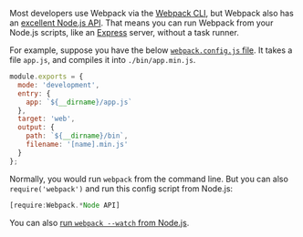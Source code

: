 Most developers use Webpack via the [Webpack CLI](https://www.npmjs.com/package/webpack-cli), but Webpack also has an [excellent Node.js API](https://webpack.js.org/api/node/). That means you can run Webpack from your Node.js scripts, like an [Express](http://expressjs.com/) server, without a task runner.

For example, suppose you have the below [`webpack.config.js` file](/tutorials/webpack/config). It takes a file `app.js`, and compiles it into `./bin/app.min.js`.

```javascript
module.exports = {
  mode: 'development',
  entry: {
    app: `${__dirname}/app.js`
  },
  target: 'web',
  output: {
    path: `${__dirname}/bin`,
    filename: '[name].min.js'
  }
};
```

Normally, you would run `webpack` from the command line. But you can also `require('webpack')` and run this config script from Node.js:

```javascript
[require:Webpack.*Node API]
```

You can also [run `webpack --watch` from Node.js](/tutorials/webpack/programmatic-watch).

